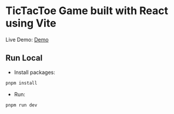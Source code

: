 # TicTacToe Game built with React using Vite

Live Demo: [Demo](mini-project1.sahildev.pro)

## Run Local

- Install packages:

```js
pnpm install
```
- Run:

```js
pnpm run dev
```
